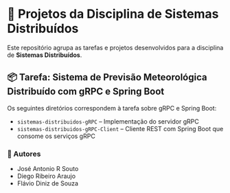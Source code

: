 # 📁 Projetos da Disciplina de Sistemas Distribuídos

Este repositório agrupa as tarefas e projetos desenvolvidos para a disciplina de **Sistemas Distribuídos**.

## 📦 Tarefa: Sistema de Previsão Meteorológica Distribuído com gRPC e Spring Boot

Os seguintes diretórios correspondem à tarefa sobre gRPC e Spring Boot:

- `sistemas-distribuidos-gRPC` – Implementação do servidor gRPC
- `sistemas-distribuidos-gRPC-Client` – Cliente REST com Spring Boot que consome os serviços gRPC

### 👥 Autores

- José Antonio R Souto
- Diego Ribeiro Araujo
- Flávio Diniz de Souza
